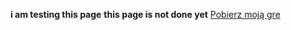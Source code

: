 **i am testing this page**
**this page is not done yet**
[Pobierz moją gre](https://github.com/strona-kotela/strona-kotela.github.io/blob/main/gra.zip?raw=true)
